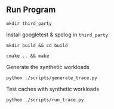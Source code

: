## Run Program

`mkdir third_party`

Install googletest & spdlog in `third_party`

`mkdir build && cd build`

`cmake .. && make`

Generate the synthetic workloads

`python ./scripts/generate_trace.py`

Test caches with synthetic workloads

`python ./scripts/run_trace.py`